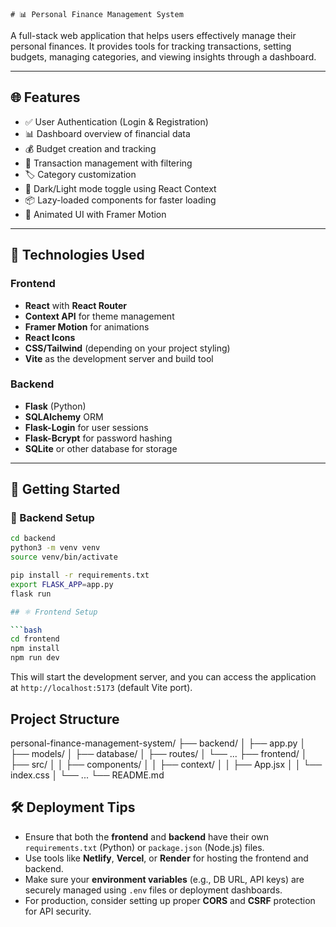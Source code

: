     # 📊 Personal Finance Management System

A full-stack web application that helps users effectively manage their personal finances. It provides tools for tracking transactions, setting budgets, managing categories, and viewing insights through a dashboard.

---

## 🌐 Features

- ✅ User Authentication (Login & Registration)
- 📊 Dashboard overview of financial data
- 💰 Budget creation and tracking
- 📄 Transaction management with filtering
- 🏷️ Category customization
- 🌙 Dark/Light mode toggle using React Context
- 📦 Lazy-loaded components for faster loading
- 🎨 Animated UI with Framer Motion

---

## 🧩 Technologies Used

### Frontend
- **React** with **React Router**
- **Context API** for theme management
- **Framer Motion** for animations
- **React Icons**
- **CSS/Tailwind** (depending on your project styling)
- **Vite** as the development server and build tool

### Backend
- **Flask** (Python)
- **SQLAlchemy** ORM
- **Flask-Login** for user sessions
- **Flask-Bcrypt** for password hashing
- **SQLite** or other database for storage

---

## 🏁 Getting Started

### 🐍 Backend Setup

```bash
cd backend
python3 -m venv venv
source venv/bin/activate

pip install -r requirements.txt
export FLASK_APP=app.py
flask run

## ⚛️ Frontend Setup

```bash
cd frontend
npm install
npm run dev
```

This will start the development server, and you can access the application at `http://localhost:5173` (default Vite port).

## Project Structure
personal-finance-management-system/
├── backend/
│   ├── app.py
│   ├── models/
│   ├── database/
│   ├── routes/
│   └── ...
├── frontend/
│   ├── src/
│   │   ├── components/
│   │   ├── context/
│   │   ├── App.jsx
│   │   └── index.css
│   └── ...
└── README.md

## 🛠️ Deployment Tips

- Ensure that both the **frontend** and **backend** have their own `requirements.txt` (Python) or `package.json` (Node.js) files.
- Use tools like **Netlify**, **Vercel**, or **Render** for hosting the frontend and backend.
- Make sure your **environment variables** (e.g., DB URL, API keys) are securely managed using `.env` files or deployment dashboards.
- For production, consider setting up proper **CORS** and **CSRF** protection for API security.
